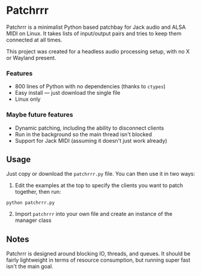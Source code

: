 # Patchrrr

Patchrrr is a minimalist Python based patchbay for Jack audio and ALSA MIDI on Linux. It takes lists of input/output pairs and tries to keep them connected at all times.

This project was created for a headless audio processing setup, with no X or Wayland present.

### Features

* 800 lines of Python with no dependencies (thanks to `ctypes`)
* Easy install — just download the single file
* Linux only

### Maybe future features

* Dynamic patching, including the ability to disconnect clients
* Run in the background so the main thread isn't blocked
* Support for Jack MIDI (assuming it doesn't just work already)

## Usage

Just copy or download the `patchrrr.py` file. You can then use it in two ways:

1. Edit the examples at the top to specify the clients you want to patch together, then run:
```
python patchrrr.py
```
2. Import `patchrrr` into your own file and create an instance of the manager class

## Notes

Patchrrr is designed around blocking IO, threads, and queues. It should be fairly lightweight in terms of resource consumption, but running super fast isn't the main goal.
